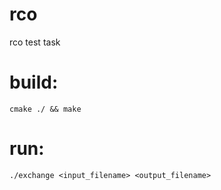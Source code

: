 # rco
rco test task

# build:
```
cmake ./ && make
```

# run: 
```
./exchange <input_filename> <output_filename>
```
